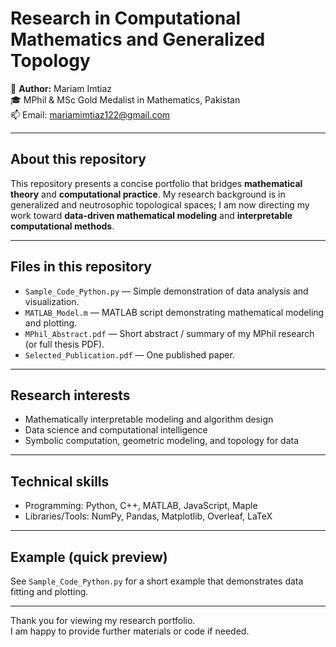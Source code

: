 # Research in Computational Mathematics and Generalized Topology

👋 **Author:** Mariam Imtiaz  
🎓 MPhil & MSc Gold Medalist in Mathematics, Pakistan  
📫 Email: mariamimtiaz122@gmail.com  

---

## About this repository
This repository presents a concise portfolio that bridges **mathematical theory** and **computational practice**. My research background is in generalized and neutrosophic topological spaces; I am now directing my work toward **data-driven mathematical modeling** and **interpretable computational methods**.

---

## Files in this repository
- `Sample_Code_Python.py` — Simple demonstration of data analysis and visualization.  
- `MATLAB_Model.m` — MATLAB script demonstrating mathematical modeling and plotting.  
- `MPhil_Abstract.pdf` — Short abstract / summary of my MPhil research (or full thesis PDF).  
- `Selected_Publication.pdf` — One published paper.  

---

## Research interests
- Mathematically interpretable modeling and algorithm design  
- Data science and computational intelligence  
- Symbolic computation, geometric modeling, and topology for data

---

## Technical skills
- Programming: Python, C++, MATLAB, JavaScript, Maple  
- Libraries/Tools: NumPy, Pandas, Matplotlib, Overleaf, LaTeX

---

## Example (quick preview)
See `Sample_Code_Python.py` for a short example that demonstrates data fitting and plotting.

---

Thank you for viewing my research portfolio.  
I am happy to provide further materials or code if needed.

